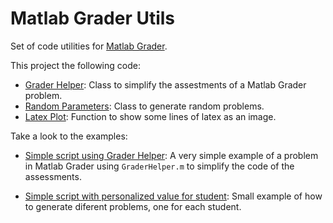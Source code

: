 # Matlab Grader Utils

Set of code utilities for [Matlab Grader](https://grader.mathworks.com/).

This project the following code:

* [Grader Helper](./code/grader-helper): Class to simplify the assestments of a Matlab Grader problem.
* [Random Parameters](./code/random-parameters/): Class to generate random problems.
* [Latex Plot](./code/latex-plot/): Function to show some lines of latex as an image.

Take a look to the examples:

* [Simple script using Grader Helper](./examples/simple-script-grader-helper/): A very simple example of a problem in Matlab Grader using `GraderHelper.m` to simplify the code of the assessments.

* [Simple script with personalized value for student](./examples/simple-script-personalized-value/): Small example of how to generate diferent problems, one for each student.
